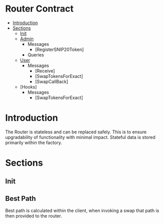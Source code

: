 # Router Contract
* [Introduction](#Introduction)
* [Sections](#Sections)
    * [Init](#Init)
    * [Admin](#Admin)
        * Messages
            * [RegisterSNIP20Token]
        * Queries
    * [User](#User)
        * Messages
            * [Receive]
            * [SwapTokensForExact]
            * [SwapCallBack]
    * [Hooks]
        * Messages
            * [SwapTokensForExact]

# Introduction
The Router is stateless and can be replaced safely. This is to ensure upgradability of functionality with minimal impact.
Stateful data is stored primarily within the factory.

# Sections

## Init

## Best Path
Best path is calculated within the client, when invoking a swap that path is then provided to the router.

